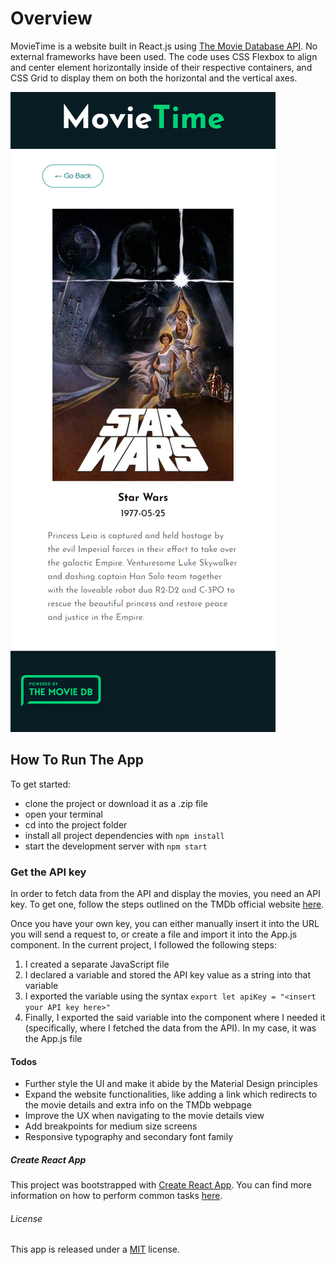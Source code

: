 # Overview

MovieTime is a website built in React.js using [The Movie Database API](https://www.themoviedb.org/documentation/api).
No external frameworks have been used. The code uses CSS Flexbox to align and center element horizontally inside of their respective containers, and CSS Grid to display them on both the horizontal and the vertical axes. 

![Mobile view screenshot](https://github.com/DownTheMatrix/movie-time/blob/master/Screenshot.png?raw=true)

## How To Run The App

To get started:

+ clone the project or download it as a .zip file
+ open your terminal
+ cd into the project folder
+ install all project dependencies with `npm install`
+ start the development server with `npm start`

### Get the API key

In order to fetch data from the API and display the movies, you need an API key. To get one, follow the steps outlined on the TMDb official website [here](https://developers.themoviedb.org/3/getting-started/introduction).

Once you have your own key, you can either manually insert it into the URL you will send a request to, or create a file and import it into the App.js component. In the current project, I followed the following steps: 

1. I created a separate JavaScript file
2. I declared a variable and stored the API key value as a string into that variable
3. I exported the variable using the syntax `export let apiKey = "<insert your API key here>"`
4. Finally, I exported the said variable into the component where I needed it (specifically, where I fetched the data from the API). In my case, it was the App.js file

#### Todos

+ Further style the UI and make it abide by the Material Design principles
+ Expand the website functionalities, like adding a link which redirects to the movie details and extra info on the TMDb webpage
+ Improve the UX when navigating to the movie details view
+ Add breakpoints for medium size screens
+ Responsive typography and secondary font family

##### Create React App

This project was bootstrapped with [Create React App](https://github.com/facebook/create-react-app). You can find more information on how to perform common tasks [here](https://github.com/facebook/create-react-app/blob/master/packages/react-scripts/template/README.md).

###### License

This app is released under a [MIT](https://opensource.org/licenses/MIT) license.